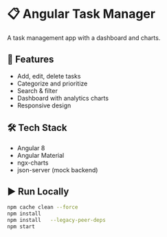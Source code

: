 # 📋 Angular Task Manager

A task management app with a dashboard and charts.

## 🚀 Features
- Add, edit, delete tasks
- Categorize and prioritize
- Search & filter
- Dashboard with analytics charts
- Responsive design

## 🛠️ Tech Stack
- Angular 8
- Angular Material
- ngx-charts
- json-server (mock backend)

## ▶️ Run Locally
```bash
npm cache clean --force    
npm install
npm install   --legacy-peer-deps
npm start
```
